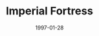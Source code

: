 ---
mission_id: fortress
editorsChoice:
title: "Imperial Fortress"
authors: 
    - "John Sekeres"
date: 1997-01-28
filename: "fortress.zip"
description: "On his way to a secret Rebel installation,Crix Madine, carrying top secret data tapes is captured by a surprise Imperial attack. He is taken to a remote Imperial fortress, where he awaits execution and the tapes await transportation to the emperor himself. Your job is to rescue him and secure the data tapes."
cover: "fortress.png"
levelReplaced:	SECBASE
difficulty: no
bm:	no
fme: no
wax: no
three_do: no
voc: no
gmd: no
vue: no
lfd: no
base: "New level from scratch" 
editors: "WDFUSE 2.00"

---